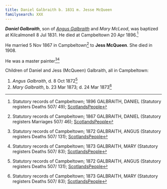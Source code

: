```yaml
---
title: Daniel Galbraith b. 1831 m. Jesse McQueen
familysearch: XXX
---
```

***Daniel Galbraith***, son of *[Angus Galbraith](galbraith-angus-1784-mcleod.md)* and *Mary McLeod*, was baptized at Kilcalmonell 8 Jul 1831. He died at Campbeltown 20 Apr 1896.[^death]

He married 5 Nov 1867 in Campbeltown[^marriage] to **Jess McQueen**.  She died in 1908.

He was a master painter[^angus-death][^mary-death]

Children of Daniel and Jess (McQueen) Galbraith, all in Campbeltown:

1. *Angus Galbraith*, d. 8 Oct 1872[^angus-death]
2. *Mary Galbraith*, b. 23 Mar 1873; d. 24 Mar 1873[^mary-death]

[^marriage]: Statutory records of Campbeltown; 1867 GALBRAITH, DANIEL (Statutory registers Marriages 507/ 46); [ScotlandsPeople](https://www.scotlandspeople.gov.uk/view-image/nrs_stat_marriages/2395159)

[^death]: Statutory records of Campbeltown; 1896 GALBRAITH, DANIEL (Statutory registers Deaths 507/ 49); [ScotlandsPeople](https://www.scotlandspeople.gov.uk/view-image/nrs_stat_deaths/4835073) 

[^angus-death]: Statutory records of Campbeltown; 1872 GALBRAITH, ANGUS (Statutory registers Deaths 507/ 131); [ScotlandsPeople](https://www.scotlandspeople.gov.uk/view-image/nrs_stat_deaths/1420835)

[^mary-death]: Statutory records of Campbeltown; 1873 GALBRAITH, MARY (Statutory registers Deaths 507/ 83); [ScotlandsPeople](https://www.scotlandspeople.gov.uk/view-image/nrs_stat_deaths/1630337)


